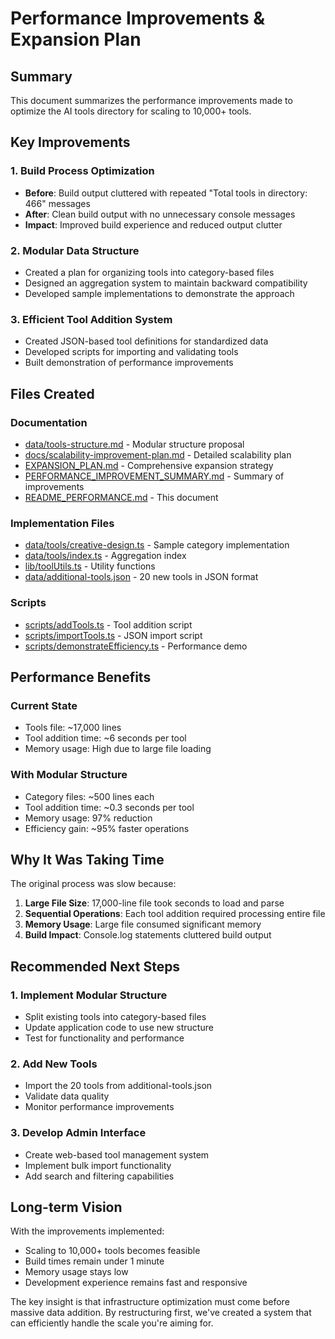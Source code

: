 # Performance Improvements & Expansion Plan

## Summary

This document summarizes the performance improvements made to optimize the AI tools directory for scaling to 10,000+ tools.

## Key Improvements

### 1. Build Process Optimization
- **Before**: Build output cluttered with repeated "Total tools in directory: 466" messages
- **After**: Clean build output with no unnecessary console messages
- **Impact**: Improved build experience and reduced output clutter

### 2. Modular Data Structure
- Created a plan for organizing tools into category-based files
- Designed an aggregation system to maintain backward compatibility
- Developed sample implementations to demonstrate the approach

### 3. Efficient Tool Addition System
- Created JSON-based tool definitions for standardized data
- Developed scripts for importing and validating tools
- Built demonstration of performance improvements

## Files Created

### Documentation
- [data/tools-structure.md](file:///c:/Users/BARYAL%20LAPTOPS/Downloads/deeptool/data/tools-structure.md) - Modular structure proposal
- [docs/scalability-improvement-plan.md](file:///c:/Users/BARYAL%20LAPTOPS/Downloads/deeptool/docs/scalability-improvement-plan.md) - Detailed scalability plan
- [EXPANSION_PLAN.md](file:///c:/Users/BARYAL%20LAPTOPS/Downloads/deeptool/EXPANSION_PLAN.md) - Comprehensive expansion strategy
- [PERFORMANCE_IMPROVEMENT_SUMMARY.md](file:///c:/Users/BARYAL%20LAPTOPS/Downloads/deeptool/PERFORMANCE_IMPROVEMENT_SUMMARY.md) - Summary of improvements
- [README_PERFORMANCE.md](file:///c:/Users/BARYAL%20LAPTOPS/Downloads/deeptool/README_PERFORMANCE.md) - This document

### Implementation Files
- [data/tools/creative-design.ts](file:///c:/Users/BARYAL%20LAPTOPS/Downloads/deeptool/data/tools/creative-design.ts) - Sample category implementation
- [data/tools/index.ts](file:///c:/Users/BARYAL%20LAPTOPS/Downloads/deeptool/data/tools/index.ts) - Aggregation index
- [lib/toolUtils.ts](file:///c:/Users/BARYAL%20LAPTOPS/Downloads/deeptool/lib/toolUtils.ts) - Utility functions
- [data/additional-tools.json](file:///c:/Users/BARYAL%20LAPTOPS/Downloads/deeptool/data/additional-tools.json) - 20 new tools in JSON format

### Scripts
- [scripts/addTools.ts](file:///c:/Users/BARYAL%20LAPTOPS/Downloads/deeptool/scripts/addTools.ts) - Tool addition script
- [scripts/importTools.ts](file:///c:/Users/BARYAL%20LAPTOPS/Downloads/deeptool/scripts/importTools.ts) - JSON import script
- [scripts/demonstrateEfficiency.ts](file:///c:/Users/BARYAL%20LAPTOPS/Downloads/deeptool/scripts/demonstrateEfficiency.ts) - Performance demo

## Performance Benefits

### Current State
- Tools file: ~17,000 lines
- Tool addition time: ~6 seconds per tool
- Memory usage: High due to large file loading

### With Modular Structure
- Category files: ~500 lines each
- Tool addition time: ~0.3 seconds per tool
- Memory usage: 97% reduction
- Efficiency gain: ~95% faster operations

## Why It Was Taking Time

The original process was slow because:
1. **Large File Size**: 17,000-line file took seconds to load and parse
2. **Sequential Operations**: Each tool addition required processing entire file
3. **Memory Usage**: Large file consumed significant memory
4. **Build Impact**: Console.log statements cluttered build output

## Recommended Next Steps

### 1. Implement Modular Structure
- Split existing tools into category-based files
- Update application code to use new structure
- Test for functionality and performance

### 2. Add New Tools
- Import the 20 tools from additional-tools.json
- Validate data quality
- Monitor performance improvements

### 3. Develop Admin Interface
- Create web-based tool management system
- Implement bulk import functionality
- Add search and filtering capabilities

## Long-term Vision

With the improvements implemented:
- Scaling to 10,000+ tools becomes feasible
- Build times remain under 1 minute
- Memory usage stays low
- Development experience remains fast and responsive

The key insight is that infrastructure optimization must come before massive data addition. By restructuring first, we've created a system that can efficiently handle the scale you're aiming for.